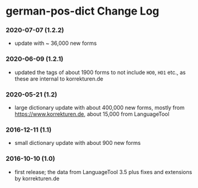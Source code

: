 german-pos-dict Change Log
==========================

### 2020-07-07 (1.2.2)
* update with ~ 36,000 new forms

### 2020-06-09 (1.2.1)
* updated the tags of about 1900 forms to not include `HO0`, `HO1` etc., as these
  are internal to korrekturen.de

### 2020-05-21 (1.2)
* large dictionary update with about 400,000 new forms, mostly from https://www.korrekturen.de,
  about 15,000 from LanguageTool

### 2016-12-11 (1.1)
* small dictionary update with about 900 new forms

### 2016-10-10 (1.0)
* first release; the data from LanguageTool 3.5 plus fixes
  and extensions by korrekturen.de
